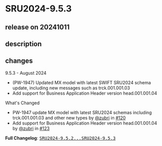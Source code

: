 # SRU2024-9.5.3

## release on 20241011
## description
## changes
9.5.3 - August 2024

* (PW-1947) Updated MX model with latest SWIFT SRU2024 schema update, including new messages such as trck.001.001.03
* Add support for Business Application Header version head.001.001.04

What's Changed

* PW-1947 update MX model with latest SRU2024 schemas including trck.001.001.03 and other new types by <a class="user-mention notranslate" data-hovercard-type="user" data-hovercard-url="/users/zubri/hovercard" data-octo-click="hovercard-link-click" data-octo-dimensions="link_type:self" href="https://github.com/zubri">@zubri</a> in <a class="issue-link js-issue-link" data-error-text="Failed to load title" data-id="2442383066" data-permission-text="Title is private" data-url="https://github.com/prowide/prowide-iso20022/issues/120" data-hovercard-type="pull_request" data-hovercard-url="/prowide/prowide-iso20022/pull/120/hovercard" href="https://github.com/prowide/prowide-iso20022/pull/120">#120</a>
* Add support for Business Application Header version head.001.001.04 by <a class="user-mention notranslate" data-hovercard-type="user" data-hovercard-url="/users/zubri/hovercard" data-octo-click="hovercard-link-click" data-octo-dimensions="link_type:self" href="https://github.com/zubri">@zubri</a> in <a class="issue-link js-issue-link" data-error-text="Failed to load title" data-id="2443264455" data-permission-text="Title is private" data-url="https://github.com/prowide/prowide-iso20022/issues/123" data-hovercard-type="pull_request" data-hovercard-url="/prowide/prowide-iso20022/pull/123/hovercard" href="https://github.com/prowide/prowide-iso20022/pull/123">#123</a>

<strong>Full Changelog</strong>: <a class="commit-link" href="https://github.com/prowide/prowide-iso20022/compare/SRU2024-9.5.2...SRU2024-9.5.3"><tt>SRU2024-9.5.2...SRU2024-9.5.3</tt></a>

